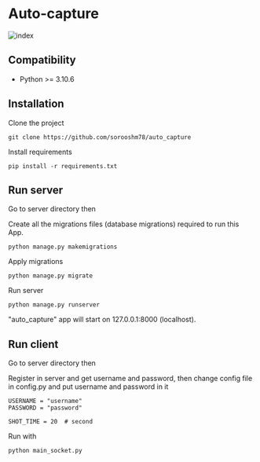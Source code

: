 # Auto-capture

![index](https://drive.google.com/uc?export=view&id=1r3pdFqTDNMOXAi1Lzrv7nu6ixjxVGcih)

## Compatibility
* Python >= 3.10.6
## Installation

Clone the project
```
git clone https://github.com/sorooshm78/auto_capture
```

Install requirements
```
pip install -r requirements.txt
```
## Run server

Go to server directory then

Create all the migrations files (database migrations) required to run this App.
```
python manage.py makemigrations
```

Apply migrations
```
python manage.py migrate
```
Run server
```
python manage.py runserver
```
"auto_capture" app will start on 127.0.0.1:8000 (localhost).
 
## Run client 
Go to server directory then
 
Register in server and get username and password, then change config file in config.py and put username and password in it
```
USERNAME = "username"
PASSWORD = "password"

SHOT_TIME = 20  # second
```

Run with
```
python main_socket.py
```